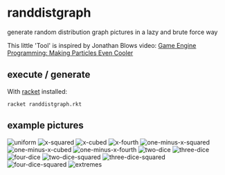 # randdistgraph
generate random distribution graph pictures in a lazy and brute force way

This little 'Tool' is inspired by Jonathan Blows video: [Game Engine Programming: Making Particles Even Cooler](https://www.youtube.com/watch?v=pAsFngEL8eI "Game Engine Programming: Making Particles Even Cooler")

## execute / generate
With [racket](https://racket-lang.org) installed:

```racket randdistgraph.rkt```

## example pictures

![uniform](uniform.png?raw=true "uniform")
![x-squared](x-squared.png?raw=true "x-squared")
![x-cubed](x-cubed.png?raw=true "x-cubed")
![x-fourth](x-fourth.png?raw=true "x-fourth")
![one-minus-x-squared](one-minus-x-squared.png?raw=true "one-minus-x-squared")
![one-minus-x-cubed](one-minus-x-cubed.png?raw=true "one-minus-x-cubed")
![one-minus-x-fourth](one-minus-x-fourth.png?raw=true "one-minus-x-fourth")
![two-dice](two-dice.png?raw=true "two-dice")
![three-dice](three-dice.png?raw=true "three-dice")
![four-dice](four-dice.png?raw=true "four-dice")
![two-dice-squared](two-dice-squared.png?raw=true "two-dice-squared")
![three-dice-squared](three-dice-squared.png?raw=true "three-dice-squared")
![four-dice-squared](four-dice-squared.png?raw=true "four-dice-squared")
![extremes](extremes.png?raw=true "extremes")
